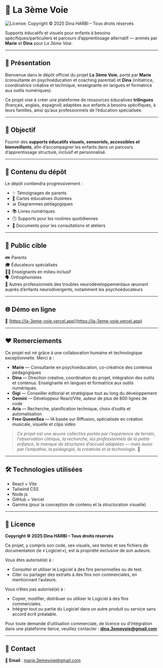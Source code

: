 # 🌱 La 3ème Voie
![License: Copyright © 2025 Dina HARBI – Tous droits réservés](https://img.shields.io/badge/Licence-Copyright%20%C2%A9%202025%20Dina%20HARBI%20%E2%80%93%20Tous%20droits%20r%C3%A9serv%C3%A9s-lightgrey.svg)

Supports éducatifs et visuels pour enfants à besoins spécifiques/particuliers et parcours d’apprentissage alternatif — animés par **Marie** et **Dina** pour *La 3ème Voie*.

---

## 📘 Présentation

Bienvenue dans le dépôt officiel du projet **La 3ème Voie**, porté par **Marie** (consultante en psychoéducation et coaching parental) et **Dina** (initiatrice, coordinatrice créative et technique, enseignante en langues et formatrice aux outils numériques).

Ce projet vise à créer une plateforme de ressources éducatives **trilingues** (français, anglais, espagnol) adaptées aux enfants à besoins spécifiques, à leurs familles, ainsi qu’aux professionnels de l’éducation spécialisée.

---

## 🎯 Objectif

Fournir des **supports éducatifs visuels, sensoriels, accessibles et bienveillants**, afin d’accompagner les enfants dans un parcours d’apprentissage structuré, inclusif et personnalisé.

---

## 📂 Contenu du dépôt

Le dépôt contiendra progressivement :

- ✨ Témoignages de parents  
- 🧠 Cartes éducatives illustrées  
- 📊 Diagrammes pédagogiques  
- 📚 Livres numériques  
- 🕒 Supports pour les routines quotidiennes  
- 📄 Documents pour les consultations et ateliers  

---

## 🧭 Public cible

👪 Parents  
🎓 Éducateurs spécialisés  
👩‍🏫 Enseignants en milieu inclusif  
🗣 Orthophonistes  
👥 Autres professionnels des troubles neurodéveloppementaux œuvrant auprès d’enfants neurodivergents, notamment les psychoéducateurs  

---

## 🌐 Démo en ligne

🔗 [https://la-3eme-voie.vercel.app](https://la-3eme-voie.vercel.app)

---

## ❤️ Remerciements

Ce projet est né grâce à une collaboration humaine et technologique exceptionnelle. Merci à :

- **Marie** — Consultante en psychoéducation, co-créatrice des contenus pédagogiques  
- **Dina** — Direction créative, coordination du projet, intégration des outils et contenus. Enseignante en langues et formatrice aux outils numériques.  
- **Gigi** — Conseiller éditorial et stratégique tout au long du développement  
- **Gemini** — Développeur React/Vite, auteur de plus de 800 lignes de code  
- **Aria** — Recherche, planification technique, choix d’outils et automatisation  
- **Free QueenSea** — IA basée sur Riffusion, spécialisée en création musicale, visuelle et clips vidéo  

> *Ce projet est une œuvre collective portée par l’expérience de terrain, l’observation clinique, la recherche, les professionnels de la petite enfance, le manque de structures d’accueil adaptées — mais aussi par l’empathie, la pédagogie, la créativité et la technologie.* 💫

---

## 🛠️ Technologies utilisées

- React + Vite  
- Tailwind CSS  
- Node.js  
- GitHub + Vercel  
- Gamma (pour la conception de contenu et la structuration visuelle)  

---

## 📝 Licence

**Copyright © 2025 Dina HARBI – Tous droits réservés**

Ce projet, y compris son code, ses visuels, ses textes et ses fichiers de documentation (le « Logiciel »), est la propriété exclusive de son auteure.

Vous êtes autorisé(e) à :
- Consulter et utiliser le Logiciel à des fins personnelles ou de test.
- Citer ou partager des extraits à des fins non commerciales, en mentionnant l’auteure.

Vous n’êtes pas autorisé(e) à :
- Copier, modifier, distribuer ou utiliser le Logiciel à des fins commerciales.
- Intégrer tout ou partie du Logiciel dans un autre produit ou service sans accord écrit préalable.

Pour toute demande d’utilisation commerciale, de licence ou d’intégration dans une plateforme tierce, veuillez contacter : **dina.3emevoie@gmail.com**

---

## 📧 Contact

📮 **Email** : marie.3emevoie@gmail.com
